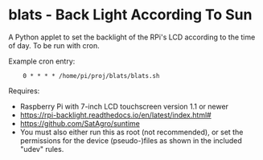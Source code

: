 # blats - Back Light According To Sun 
A Python applet to set the backlight of the RPi's LCD according to the time of day.
To be run with cron.

Example cron entry:
``` 
    0 * * * * /home/pi/proj/blats/blats.sh
``` 

Requires:
* Raspberry Pi with 7-inch LCD touchscreen version 1.1 or newer
* https://rpi-backlight.readthedocs.io/en/latest/index.html#
* https://github.com/SatAgro/suntime
* You must also either run this as root (not recommended), or set the permissions for the device (pseudo-)files as shown in the included "udev" rules.

